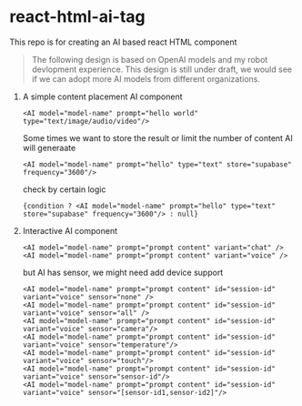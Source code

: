 # react-html-ai-tag

This repo is for creating an AI based react HTML component

> The following design is based on OpenAI models and my robot devlopment experience.
> This design is still under draft, we would see if we can adopt more AI models from different organizations.

1. A simple content placement AI component

    ```
    <AI model="model-name" prompt="hello world" type="text/image/audio/video"/>
    ```
    
    Some times we want to store the result or limit the number of content AI will generaate 
    
    ```
    <AI model="model-name" prompt="hello" type="text" store="supabase" frequency="3600"/>
    ```
    
    check by certain logic
    
    ```
    {condition ? <AI model="model-name" prompt="hello" type="text" store="supabase" frequency="3600"/> : null}
    ```

2. Interactive AI component

    ```
    <AI model="model-name" prompt="prompt content" variant="chat" />
    <AI model="model-name" prompt="prompt content" variant="voice" />
    ```
    
    but AI has sensor, we might need add device support
    
    ```
    <AI model="model-name" prompt="prompt content" id="session-id" variant="voice" sensor="none" />
    <AI model="model-name" prompt="prompt content" id="session-id" variant="voice" sensor="all" />
    <AI model="model-name" prompt="prompt content" id="session-id" variant="voice" sensor="camera"/>
    <AI model="model-name" prompt="prompt content" id="session-id" variant="voice" sensor="temperature"/>
    <AI model="model-name" prompt="prompt content" id="session-id" variant="voice" sensor="touch"/>
    <AI model="model-name" prompt="prompt content" id="session-id" variant="voice" sensor="sensor-id"/>
    <AI model="model-name" prompt="prompt content" id="session-id" variant="voice" sensor="[sensor-id1,sensor-id2]"/>
    ```


